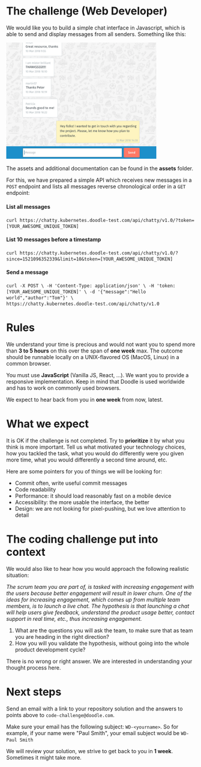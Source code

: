 # The challenge (Web Developer)
We would like you to build a simple chat interface in Javascript, which is able to send and display messages from 
all senders. Something like this:

<img src="chat.png" width="400" alt="chat" />

The assets and additional documentation can be found in the **assets** folder.

For this, we have prepared a simple API which receives new messages in a `POST` endpoint
and lists all messages reverse chronological order in a `GET` endpoint:

#### List all messages
```shell script
curl https://chatty.kubernetes.doodle-test.com/api/chatty/v1.0/?token=
[YOUR_AWESOME_UNIQUE_TOKEN]
```
#### List 10 messages before a timestamp
```shell script
curl https://chatty.kubernetes.doodle-test.com/api/chatty/v1.0/?
since=1521096352339&limit=10&token=[YOUR_AWESOME_UNIQUE_TOKEN]

```
#### Send a message
```shell script
curl -X POST \ -H 'Content-Type: application/json' \ -H 'token:
[YOUR_AWESOME_UNIQUE_TOKEN]' \ -d '{"message":"Hello world","author":"Tom"}' \
https://chatty.kubernetes.doodle-test.com/api/chatty/v1.0
```

# Rules
We understand your time is precious and would not want you to spend more than **3 to 5 hours** on this over the span 
of **one week** max. The outcome should be runnable locally on a UNIX-flavored OS (MacOS, Linux) in a common browser.

You must use **JavaScript** (Vanilla JS, React, ...). We want you to provide a responsive
implementation. Keep in mind that Doodle is used worldwide and has to work on commonly
used browsers.

We expect to hear back from you in **one week** from now, latest.

# What we expect
It is OK if the challenge is not completed. Try to **prioritize** it by what you think is more important. Tell us what 
motivated your technology choices, how you tackled the task, what you would do differently were you given more time, 
what you would differently a second time around, etc.

Here are some pointers for you of things we will be looking for:

* Commit often, write useful commit messages
* Code readability
* Performance: it should load reasonably fast on a mobile device
* Accessibility: the more usable the interface, the better
* Design: we are not looking for pixel-pushing, but we love attention to detail

# The coding challenge put into context
We would also like to hear how you would approach the following realistic situation:

_The scrum team you are part of, is tasked with increasing engagement with the users because better engagement will result in lower churn. One of the ideas for increasing engagement, which comes up from multiple team members, is to launch a live chat. The hypothesis is that launching a chat will help users give feedback, understand the product usage better, contact support in real time, etc., thus increasing engagement._

1. What are the questions you will ask the team, to make sure that as team you are heading in the right direction?
2. How you will you validate the hypothesis, without going into the whole product development cycle?

There is no wrong or right answer. We are interested in understanding your thought process here.

# Next steps

Send an email with a link to your repository solution and the answers to points above to `code-challenge@doodle.com`.

Make sure your email has the following subject: `WD-<yourname>`. So for example, if your name were "Paul Smith", 
your email subject would be `WD-Paul Smith`

We will review your solution, we strive to get back to you in **1 week**. Sometimes it might take more.
